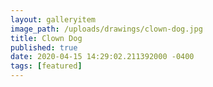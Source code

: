 ```yaml
---
layout: galleryitem
image_path: /uploads/drawings/clown-dog.jpg
title: Clown Dog 
published: true
date: 2020-04-15 14:29:02.211392000 -0400
tags: [featured]
---
```


